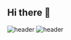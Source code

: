 ## Hi there 👋
![header](https://capsule-render.vercel.app/api?type=wave&color=auto&height=300&section=header&text=Welcome!&fontSize=90)
![header](https://capsule-render.vercel.app/api?type=soft&color=auto&height=300&section=header&text=nooreong's%20Github&fontSize=90)
<!--
**nooreong2/nooreong2** is a ✨ _special_ ✨ repository because its `README.md` (this file) appears on your GitHub profile.

Here are some ideas to get you started:

- 🔭 I’m currently working on ...
- 🌱 I’m currently learning ...
- 👯 I’m looking to collaborate on ...
- 🤔 I’m looking for help with ...
- 💬 Ask me about ...
- 📫 How to reach me: ...
- 😄 Pronouns: ...
- ⚡ Fun fact: ...
-->
